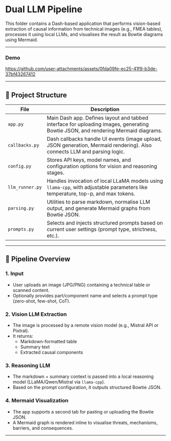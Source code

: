 
# Dual LLM Pipeline

This folder contains a Dash-based application that performs vision-based extraction of causal information from technical images (e.g., FMEA tables), processes it using local LLMs, and visualises the result as Bowtie diagrams using Mermaid.

---

### Demo
https://github.com/user-attachments/assets/0fda09fe-ec25-41f9-b3de-37bf43267412

---

## 📁 Project Structure

| File             | Description |
|------------------|-------------|
| `app.py`         | Main Dash app. Defines layout and tabbed interface for uploading images, generating Bowtie JSON, and rendering Mermaid diagrams. |
| `callbacks.py`   | Dash callbacks handle UI events (image upload, JSON generation, Mermaid rendering). Also connects LLM and parsing logic. |
| `config.py`      | Stores API keys, model names, and configuration options for vision and reasoning stages. |
| `llm_runner.py`  | Handles invocation of local LLaMA models using `llama-cpp`, with adjustable parameters like temperature, top-p, and max tokens. |
| `parsing.py`     | Utilities to parse markdown, normalise LLM output, and generate Mermaid graphs from Bowtie JSON. |
| `prompts.py`     | Selects and injects structured prompts based on current user settings (prompt type, strictness, etc.). |

---


## 🧠 Pipeline Overview

### 1. Input
- User uploads an image (JPG/PNG) containing a technical table or scanned content.
- Optionally provides part/component name and selects a prompt type (zero-shot, few-shot, CoT).

### 2. Vision LLM Extraction
- The image is processed by a remote vision model (e.g., Mistral API or Pixtral).
- It returns:
  - Markdown-formatted table
  - Summary text
  - Extracted causal components

### 3. Reasoning LLM
- The markdown + summary context is passed into a local reasoning model (LLaMA/Qwen/Mistral via `llama-cpp`).
- Based on the prompt configuration, it outputs structured Bowtie JSON.

### 4. Mermaid Visualization
- The app supports a second tab for pasting or uploading the Bowtie JSON.
- A Mermaid graph is rendered inline to visualise threats, mechanisms, barriers, and consequences.

---

